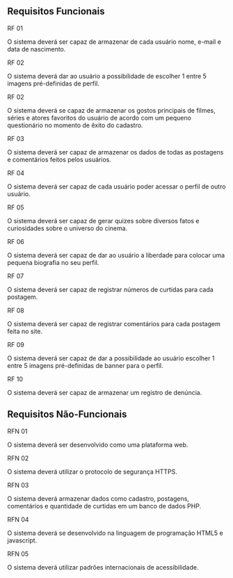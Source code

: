 ## Requisitos Funcionais

RF 01 

O sistema deverá ser capaz de armazenar de cada usuário nome, e-mail e data de nascimento.

RF 02

O sistema deverá dar ao usuário a possibilidade de escolher 1 entre 5 imagens pré-definidas de perfil.

RF 02

O sistema deverá se capaz de armazenar os gostos principais de filmes, séries e atores favoritos do usuário de acordo com um pequeno questionário no momento de êxito do cadastro.

RF 03

O sistema deverá ser capaz de armazenar os dados de todas as postagens e comentários feitos pelos usuários.

RF 04 

O sistema deverá ser capaz de cada usuário poder acessar o perfil de outro usuário.

RF 05 

O sistema deverá ser capaz de gerar quizes sobre diversos fatos e curiosidades sobre o universo do cinema.

RF 06 

O sistema deverá ser capaz de dar ao usuário a liberdade para colocar uma pequena biografia no seu perfil.

RF 07 

O sistema deverá ser capaz de registrar números de curtidas para cada postagem.

RF 08 

O sistema deverá ser capaz de registrar comentários para cada postagem feita no site.

RF 09

O sistema deverá ser capaz de dar a possibilidade ao usuário escolher 1 entre 5 imagens pré-definidas de banner para o perfil.

RF 10 

O sistema deverá ser capaz de armazenar um registro de denúncia.

## Requisitos Não-Funcionais

RFN 01  

O sistema deverá ser desenvolvido como uma plataforma web.

RFN 02

O sistema deverá utilizar o protocolo de segurança HTTPS.

RFN 03 

O sistema deverá armazenar dados como cadastro, postagens, comentários e quantidade de curtidas em um banco de dados PHP.

RFN 04 

O sistema deverá se desenvolvido na linguagem de programação HTML5  e javascript.

RFN 05 

O sistema deverá utilizar padrões internacionais de acessibilidade.
